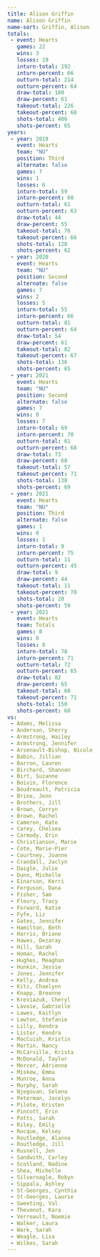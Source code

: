 ```yaml
---
title: Alison Griffin
name: Alison Griffin
name-sort: Griffin, Alison
totals:
 - event: Hearts
   games: 22
   wins: 3
   losses: 19
   inturn-total: 192
   inturn-percent: 66
   outturn-total: 214
   outturn-percent: 64
   draw-total: 180
   draw-percent: 61
   takeout-total: 226
   takeout-percent: 68
   shots-total: 406
   shots-percent: 65
years:
 - year: 2019
   event: Hearts
   team: "NU"
   position: Third
   alternate: false
   games: 7
   wins: 1
   losses: 6
   inturn-total: 59
   inturn-percent: 60
   outturn-total: 61
   outturn-percent: 63
   draw-total: 44
   draw-percent: 55
   takeout-total: 76
   takeout-percent: 66
   shots-total: 120
   shots-percent: 62
 - year: 2020
   event: Hearts
   team: "NU"
   position: Second
   alternate: false
   games: 7
   wins: 2
   losses: 5
   inturn-total: 55
   inturn-percent: 66
   outturn-total: 81
   outturn-percent: 64
   draw-total: 54
   draw-percent: 61
   takeout-total: 82
   takeout-percent: 67
   shots-total: 136
   shots-percent: 65
 - year: 2021
   event: Hearts
   team: "NU"
   position: Second
   alternate: false
   games: 7
   wins: 0
   losses: 7
   inturn-total: 69
   inturn-percent: 70
   outturn-total: 61
   outturn-percent: 68
   draw-total: 73
   draw-percent: 68
   takeout-total: 57
   takeout-percent: 71
   shots-total: 130
   shots-percent: 69
 - year: 2021
   event: Hearts
   team: "NU"
   position: Third
   alternate: false
   games: 1
   wins: 0
   losses: 1
   inturn-total: 9
   inturn-percent: 75
   outturn-total: 11
   outturn-percent: 45
   draw-total: 9
   draw-percent: 44
   takeout-total: 11
   takeout-percent: 70
   shots-total: 20
   shots-percent: 59
 - year: 2021
   event: Hearts
   team: Totals
   games: 8
   wins: 0
   losses: 8
   inturn-total: 78
   inturn-percent: 71
   outturn-total: 72
   outturn-percent: 65
   draw-total: 82
   draw-percent: 65
   takeout-total: 68
   takeout-percent: 71
   shots-total: 150
   shots-percent: 68
vs:
 - Adams, Melissa
 - Anderson, Sherry
 - Armstrong, Hailey
 - Armstrong, Jennifer
 - Arsenault-Bishop, Nicole
 - Babin, Jillian
 - Barron, Lauren
 - Birchard, Shannon
 - Birt, Suzanne
 - Boivin, Florence
 - Boudreault, Patricia
 - Brine, Jenn
 - Brothers, Jill
 - Brown, Corryn
 - Brown, Rachel
 - Cameron, Kate
 - Carey, Chelsea
 - Carmody, Erin
 - Christianson, Marie
 - Cote, Marie-Pier
 - Courtney, Joanne
 - Crandall, Jaclyn
 - Daigle, Julie
 - Dunn, Michelle
 - Einarson, Kerri
 - Ferguson, Dana
 - Fisher, Sam
 - Fleury, Tracy
 - Forward, Katie
 - Fyfe, Liz
 - Gates, Jennifer
 - Hamilton, Beth
 - Harris, Briane
 - Hawes, Dezaray
 - Hill, Sarah
 - Homan, Rachel
 - Hughes, Meaghan
 - Hunkin, Jessie
 - Jones, Jennifer
 - Kelly, Andrea
 - Kitz, Chaelynn
 - Knapp, Breanne
 - Kreviazuk, Cheryl
 - Lavoie, Gabrielle
 - Lawes, Kaitlyn
 - Lawton, Stefanie
 - Lilly, Kendra
 - Lister, Kendra
 - MacCuish, Kristin
 - Martin, Nancy
 - McCarville, Krista
 - McDonald, Taylor
 - Mercer, Adrienne
 - Miskew, Emma
 - Munroe, Anna
 - Murphy, Sarah
 - Njegovan, Selena
 - Peterman, Jocelyn
 - Pilote, Kristen
 - Pincott, Erin
 - Potts, Sarah
 - Riley, Emily
 - Rocque, Kelsey
 - Routledge, Alanna
 - Routledge, Jill
 - Rusnell, Jen
 - Sandwith, Carley
 - Scotland, Nadine
 - Shea, Michelle
 - Silvernagle, Robyn
 - Sippala, Ashley
 - St-Georges, Cynthia
 - St-Georges, Laurie
 - Sweeting, Val
 - Thevenot, Kara
 - Verreault, Noemie
 - Walker, Laura
 - Wark, Sarah
 - Weagle, Lisa
 - Wilkes, Sarah
---
```

